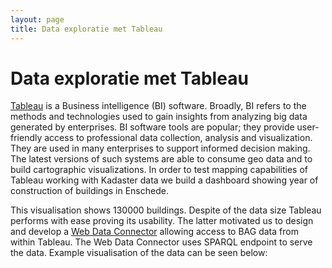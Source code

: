 ```yaml
---
layout: page
title: Data exploratie met Tableau
---
```

# Data exploratie met Tableau

[Tableau](https://www.tableau.com) is a Business intelligence (BI) software.  Broadly, BI refers to the methods and technologies used to gain insights from analyzing big data generated by enterprises.  BI software tools are popular; they provide user-friendly access to professional data collection, analysis and visualization.  They are used in many enterprises to support informed decision making.  The latest versions of such systems are able to consume geo data and to build cartographic visualizations.  In order to test mapping capabilities of Tableau working with Kadaster data we build a dashboard showing year of construction of buildings in Enschede.

<script type="text/javascript" src="viz_v1.js"></script>
<div class="tableauPlaceholder">
  <object class="tableauViz" style="display:none; height:800px; width:100%;">
    <param name="host_url" value="https%3A%2F%2Fpublic.tableau.com%2F">
    <param name="embed_code_version" value="3">
    <param name="site_root" value="">
    <param name="name" value="Enschede_0/EnschedeDashboard">
    <param name="tabs" value="no">
    <param name="toolbar" value="yes">
    <param name="static_image" value="https://public.tableau.com/static/images/En/Enschede_0/EnschedeDashboard/1.png">
    <param name="animate_transition" value="yes">
    <param name="display_static_image" value="yes">
    <param name="display_spinner" value="yes">
    <param name="display_overlay" value="yes">
    <param name="display_count" value="yes">
  </object>
</div>

This visualisation shows 130000 buildings.  Despite of the data size Tableau performs with ease proving its usability.  The latter motivated us to design and develop a [Web Data Connector](/apps/TableauWDC.html) allowing access to BAG data from within Tableau.  The Web Data Connector uses SPARQL endpoint to serve the data.  Example visualisation of the data can be seen below:

<div class="tableauPlaceholder">
  <object class="tableauViz" style="display:none; height:800px; width:100%;">
    <param name="host_url" value="https%3A%2F%2Fpublic.tableau.com%2F">
    <param name="embed_code_version" value="3">
    <param name="site_root" value="">
    <param name="name" value="Twekkelerveld/TwekkelerveldDashboard">
    <param name="tabs" value="no">
    <param name="toolbar" value="yes">
    <param name="static_image" value="https://public.tableau.com/static/images/Tw/Twekkelerveld/TwekkelerveldDashboard/1.png">
    <param name="animate_transition" value="yes">
    <param name="display_static_image" value="yes">
    <param name="display_spinner" value="yes">
    <param name="display_overlay" value="yes">
    <param name="display_count" value="yes">
    <param name="filter" value="publish=yes">
  </object>
</div>
